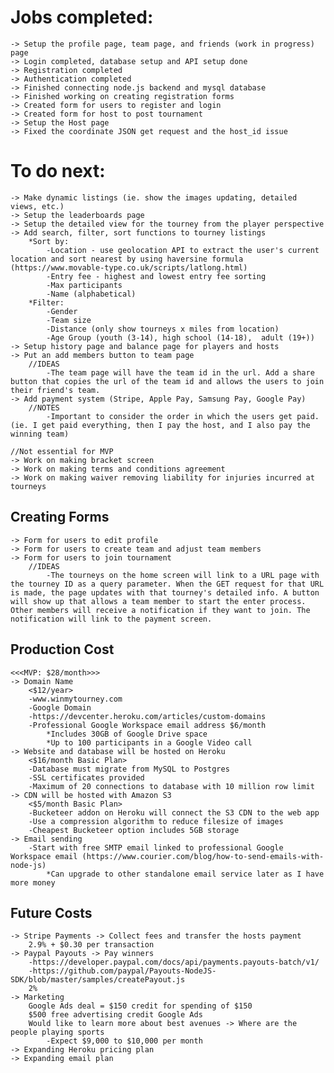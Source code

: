 # Jobs completed:
    -> Setup the profile page, team page, and friends (work in progress) page
    -> Login completed, database setup and API setup done
    -> Registration completed
    -> Authentication completed
    -> Finished connecting node.js backend and mysql database
    -> Finished working on creating registration forms
    -> Created form for users to register and login
    -> Created form for host to post tournament
    -> Setup the Host page
    -> Fixed the coordinate JSON get request and the host_id issue

# To do next:
    -> Make dynamic listings (ie. show the images updating, detailed views, etc.)
    -> Setup the leaderboards page
    -> Setup the detailed view for the tourney from the player perspective
    -> Add search, filter, sort functions to tourney listings
        *Sort by:
            -Location - use geolocation API to extract the user's current location and sort nearest by using haversine formula (https://www.movable-type.co.uk/scripts/latlong.html)
            -Entry fee - highest and lowest entry fee sorting
            -Max participants
            -Name (alphabetical)
        *Filter:
            -Gender
            -Team size
            -Distance (only show tourneys x miles from location)
            -Age Group (youth (3-14), high school (14-18),  adult (19+))
    -> Setup history page and balance page for players and hosts
    -> Put an add members button to team page
        //IDEAS
            -The team page will have the team id in the url. Add a share button that copies the url of the team id and allows the users to join their friend's team.
    -> Add payment system (Stripe, Apple Pay, Samsung Pay, Google Pay)
        //NOTES
            -Important to consider the order in which the users get paid. (ie. I get paid everything, then I pay the host, and I also pay the winning team)

    //Not essential for MVP
    -> Work on making bracket screen
    -> Work on making terms and conditions agreement
    -> Work on making waiver removing liability for injuries incurred at tourneys

## Creating Forms
    -> Form for users to edit profile
    -> Form for users to create team and adjust team members
    -> Form for users to join tournament
        //IDEAS
            -The tourneys on the home screen will link to a URL page with the tourney ID as a query parameter. When the GET request for that URL is made, the page updates with that tourney's detailed info. A button will show up that allows a team member to start the enter process. Other members will receive a notification if they want to join. The notification will link to the payment screen.

## Production Cost
    <<<MVP: $28/month>>>
    -> Domain Name
        <$12/year>
        -www.winmytourney.com
        -Google Domain
        -https://devcenter.heroku.com/articles/custom-domains
        -Professional Google Workspace email address $6/month
            *Includes 30GB of Google Drive space
            *Up to 100 participants in a Google Video call
    -> Website and database will be hosted on Heroku
        <$16/month Basic Plan>
        -Database must migrate from MySQL to Postgres
        -SSL certificates provided
        -Maximum of 20 connections to database with 10 million row limit
    -> CDN will be hosted with Amazon S3
        <$5/month Basic Plan>
        -Bucketeer addon on Heroku will connect the S3 CDN to the web app
        -Use a compression algorithm to reduce filesize of images
        -Cheapest Bucketeer option includes 5GB storage
    -> Email sending
        -Start with free SMTP email linked to professional Google Workspace email (https://www.courier.com/blog/how-to-send-emails-with-node-js)
            *Can upgrade to other standalone email service later as I have more money

## Future Costs
    -> Stripe Payments -> Collect fees and transfer the hosts payment
        2.9% + $0.30 per transaction
    -> Paypal Payouts -> Pay winners
        -https://developer.paypal.com/docs/api/payments.payouts-batch/v1/
        -https://github.com/paypal/Payouts-NodeJS-SDK/blob/master/samples/createPayout.js
        2%
    -> Marketing
        Google Ads deal = $150 credit for spending of $150
        $500 free advertising credit Google Ads
        Would like to learn more about best avenues -> Where are the people playing sports
            -Expect $9,000 to $10,000 per month
    -> Expanding Heroku pricing plan
    -> Expanding email plan